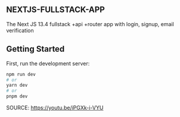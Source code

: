 ## NEXTJS-FULLSTACK-APP
The Next JS 13.4 fullstack +api +router app with login, signup, email verification 


## Getting Started

First, run the development server:

```bash
npm run dev
# or
yarn dev
# or
pnpm dev
```

SOURCE: https://youtu.be/iPGXk-i-VYU
